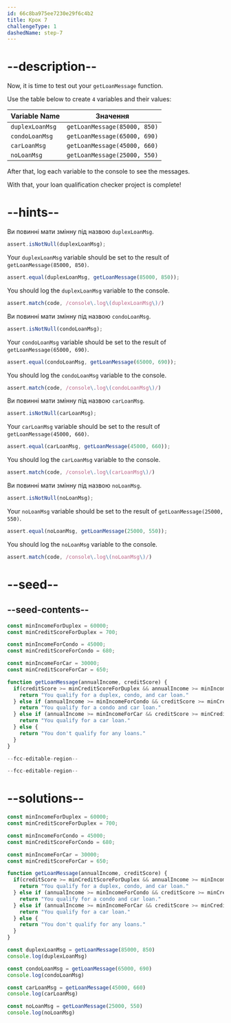 ```yaml
---
id: 66c8ba975ee7230e29f6c4b2
title: Крок 7
challengeType: 1
dashedName: step-7
---
```


# --description--

Now, it is time to test out your `getLoanMessage` function.

Use the table below to create `4` variables and their values:

| Variable Name   | Значення                     |
| --------------- | ---------------------------- |
| `duplexLoanMsg` | `getLoanMessage(85000, 850)` |
| `condoLoanMsg`  | `getLoanMessage(65000, 690)` |
| `carLoanMsg`    | `getLoanMessage(45000, 660)` |
| `noLoanMsg`     | `getLoanMessage(25000, 550)` |

After that, log each variable to the console to see the messages.

With that, your loan qualification checker project is complete!

# --hints--

Ви повинні мати змінну під назвою `duplexLoanMsg`.

```js
assert.isNotNull(duplexLoanMsg);
```

Your `duplexLoanMsg` variable should be set to the result of `getLoanMessage(85000, 850)`.

```js
assert.equal(duplexLoanMsg, getLoanMessage(85000, 850));
```

You should log the `duplexLoanMsg` variable to the console.

```js
assert.match(code, /console\.log\(duplexLoanMsg\)/)
```

Ви повинні мати змінну під назвою `condoLoanMsg`.

```js
assert.isNotNull(condoLoanMsg);
```

Your `condoLoanMsg` variable should be set to the result of `getLoanMessage(65000, 690)`.

```js
assert.equal(condoLoanMsg, getLoanMessage(65000, 690));
```

You should log the `condoLoanMsg` variable to the console.

```js
assert.match(code, /console\.log\(condoLoanMsg\)/)
```

Ви повинні мати змінну під назвою `carLoanMsg`.

```js
assert.isNotNull(carLoanMsg);
```

Your `carLoanMsg` variable should be set to the result of `getLoanMessage(45000, 660)`.

```js
assert.equal(carLoanMsg, getLoanMessage(45000, 660));
```

You should log the `carLoanMsg` variable to the console.

```js
assert.match(code, /console\.log\(carLoanMsg\)/)
```

Ви повинні мати змінну під назвою `noLoanMsg`.

```js
assert.isNotNull(noLoanMsg);
```

Your `noLoanMsg` variable should be set to the result of `getLoanMessage(25000, 550)`.

```js
assert.equal(noLoanMsg, getLoanMessage(25000, 550));
```

You should log the `noLoanMsg` variable to the console.

```js
assert.match(code, /console\.log\(noLoanMsg\)/)
```

# --seed--

## --seed-contents--

```js
const minIncomeForDuplex = 60000;
const minCreditScoreForDuplex = 700;

const minIncomeForCondo = 45000;
const minCreditScoreForCondo = 680;

const minIncomeForCar = 30000;
const minCreditScoreForCar = 650;

function getLoanMessage(annualIncome, creditScore) {
  if(creditScore >= minCreditScoreForDuplex && annualIncome >= minIncomeForDuplex) {
    return "You qualify for a duplex, condo, and car loan."
  } else if (annualIncome >= minIncomeForCondo && creditScore >= minCreditScoreForCondo) {
    return "You qualify for a condo and car loan."
  } else if (annualIncome >= minIncomeForCar && creditScore >= minCreditScoreForCar) {
    return "You qualify for a car loan."
  } else {
    return "You don't qualify for any loans."
  }
}

--fcc-editable-region--

--fcc-editable-region--
```

# --solutions--

```js
const minIncomeForDuplex = 60000;
const minCreditScoreForDuplex = 700;

const minIncomeForCondo = 45000;
const minCreditScoreForCondo = 680;

const minIncomeForCar = 30000;
const minCreditScoreForCar = 650;

function getLoanMessage(annualIncome, creditScore) {
  if(creditScore >= minCreditScoreForDuplex && annualIncome >= minIncomeForDuplex) {
    return "You qualify for a duplex, condo, and car loan."
  } else if (annualIncome >= minIncomeForCondo && creditScore >= minCreditScoreForCondo) {
    return "You qualify for a condo and car loan."
  } else if (annualIncome >= minIncomeForCar && creditScore >= minCreditScoreForCar) {
    return "You qualify for a car loan."
  } else {
    return "You don't qualify for any loans."
  }
}

const duplexLoanMsg = getLoanMessage(85000, 850)
console.log(duplexLoanMsg)

const condoLoanMsg = getLoanMessage(65000, 690)
console.log(condoLoanMsg)

const carLoanMsg = getLoanMessage(45000, 660)
console.log(carLoanMsg)

const noLoanMsg = getLoanMessage(25000, 550)
console.log(noLoanMsg)
```
